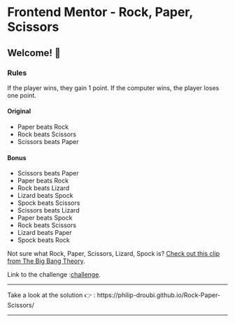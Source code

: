 # Frontend Mentor - Rock, Paper, Scissors

## Welcome! 👋

### Rules

If the player wins, they gain 1 point. If the computer wins, the player loses one point.

#### Original

- Paper beats Rock
- Rock beats Scissors
- Scissors beats Paper

#### Bonus

- Scissors beats Paper
- Paper beats Rock
- Rock beats Lizard
- Lizard beats Spock
- Spock beats Scissors
- Scissors beats Lizard
- Paper beats Spock
- Rock beats Scissors
- Lizard beats Paper
- Spock beats Rock

Not sure what Rock, Paper, Scissors, Lizard, Spock is? [Check out this clip from The Big Bang Theory](https://www.youtube.com/watch?v=iSHPVCBsnLw).

Link to the challenge :[challenge](https://www.frontendmentor.io/challenges/rock-paper-scissors-game-pTgwgvgH).

<hr>
Take a look at the solution 👉 : https://philip-droubi.github.io/Rock-Paper-Scissors/
<hr>